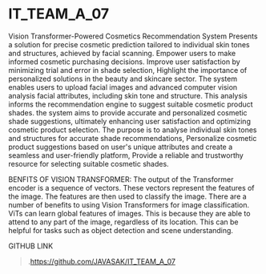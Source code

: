 # IT_TEAM_A_07

Vision Transformer-Powered Cosmetics Recommendation System   Presents a solution for precise cosmetic prediction tailored to individual skin tones and structures, achieved by facial scanning. Empower users to make informed cosmetic purchasing decisions. Improve user satisfaction by minimizing trial and error in shade selection, Highlight the importance of personalized solutions in the beauty and skincare sector. The system enables users to upload facial images and advanced computer vision analysis facial attributes, including skin tone and structure. This analysis informs the recommendation engine to suggest suitable cosmetic product shades. the system aims to provide accurate and personalized cosmetic shade suggestions, ultimately enhancing user satisfaction and optimizing cosmetic product selection. The purpose is to analyse individual skin tones and structures for accurate shade recommendations, Personalize cosmetic product suggestions based on user's unique attributes and create a seamless and user-friendly platform, Provide a reliable and trustworthy resource for selecting suitable cosmetic shades.

BENFITS OF VISION TRANSFORMER:
	The output of the Transformer encoder is a sequence of vectors. These vectors represent the features of the image. The features are then used to classify the image.
	There are a number of benefits to using Vision Transformers for image classification.
  ViTs can learn global features of images. This is because they are able to attend to any part of the image, regardless of its location. This can be helpful for tasks such as object detection and scene understanding.
  
GITHUB LINK
>.https://github.com/JAVASAK/IT_TEAM_A_07
